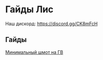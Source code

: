 # Гайды Лис
Наш дискорд: https://discord.gg/CK8mFcH

## Гайды
[Минимальный шмот на ГВ](./minimal-woe)
